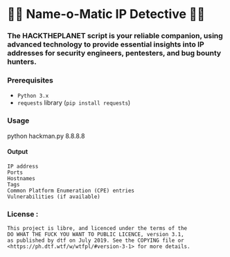 # 🕵️‍♂️ Name-o-Matic IP Detective 🕵️‍♀️

### The HACKTHEPLANET script is your reliable companion, using advanced technology to provide essential insights into IP addresses for security engineers, pentesters, and bug bounty hunters.

### Prerequisites

- `Python 3.x`
- `requests` library (`pip install requests`)

### Usage

python hackman.py 8.8.8.8

#### Output

    IP address
    Ports
    Hostnames
    Tags
    Common Platform Enumeration (CPE) entries
    Vulnerabilities (if available)
    
### License : 

    This project is libre, and licenced under the terms of the
    DO WHAT THE FUCK YOU WANT TO PUBLIC LICENCE, version 3.1,
    as published by dtf on July 2019. See the COPYING file or
    <https://ph.dtf.wtf/w/wtfpl/#version-3-1> for more details.
    
